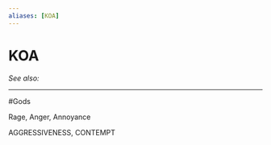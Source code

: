 ```yaml
---
aliases: [KOA]
---
```

# KOA
*See also:* 
___
#Gods 

Rage, Anger, Annoyance

AGGRESSIVENESS, CONTEMPT